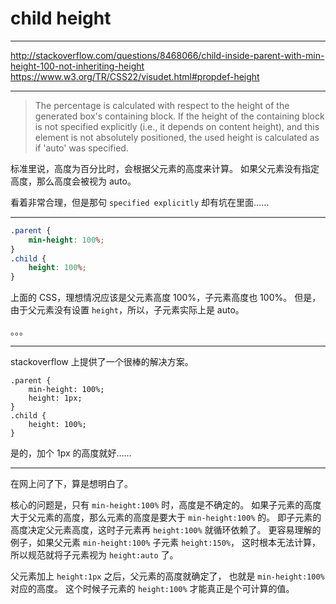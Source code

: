 # child height

---

http://stackoverflow.com/questions/8468066/child-inside-parent-with-min-height-100-not-inheriting-height
https://www.w3.org/TR/CSS22/visudet.html#propdef-height

---

> The percentage is calculated with respect to the height of the generated
> box's containing block. If the height of the containing block is not
> specified explicitly (i.e., it depends on content height), and this element
> is not absolutely positioned, the used height is calculated as if 'auto'
> was specified.

标准里说，高度为百分比时，会根据父元素的高度来计算。
如果父元素没有指定高度，那么高度会被视为 auto。

看着非常合理，但是那句 `specified explicitly` 却有坑在里面……

---

```css
.parent {
	min-height: 100%;
}
.child {
	height: 100%;
}
```

上面的 CSS，理想情况应该是父元素高度 100%，子元素高度也 100%。
但是，由于父元素没有设置 `height`，所以，子元素实际上是 auto。

。。。

---

stackoverflow 上提供了一个很棒的解决方案。

```
.parent {
	min-height: 100%;
	height: 1px;
}
.child {
	height: 100%;
}
```

是的，加个 1px 的高度就好……

---

在网上问了下，算是想明白了。

核心的问题是，只有 `min-height:100%` 时，高度是不确定的。
如果子元素的高度大于父元素的高度，那么元素的高度是要大于 `min-height:100%` 的。
即子元素的高度决定父元素高度，这时子元素再 `height:100%` 就循环依赖了。
更容易理解的例子，如果父元素 `min-height:100%` 子元素 `height:150%`，
这时根本无法计算，所以规范就将子元素视为 `height:auto` 了。

父元素加上 `height:1px` 之后，父元素的高度就确定了，
也就是 `min-height:100%` 对应的高度。
这个时候子元素的 `height:100%` 才能真正是个可计算的值。
